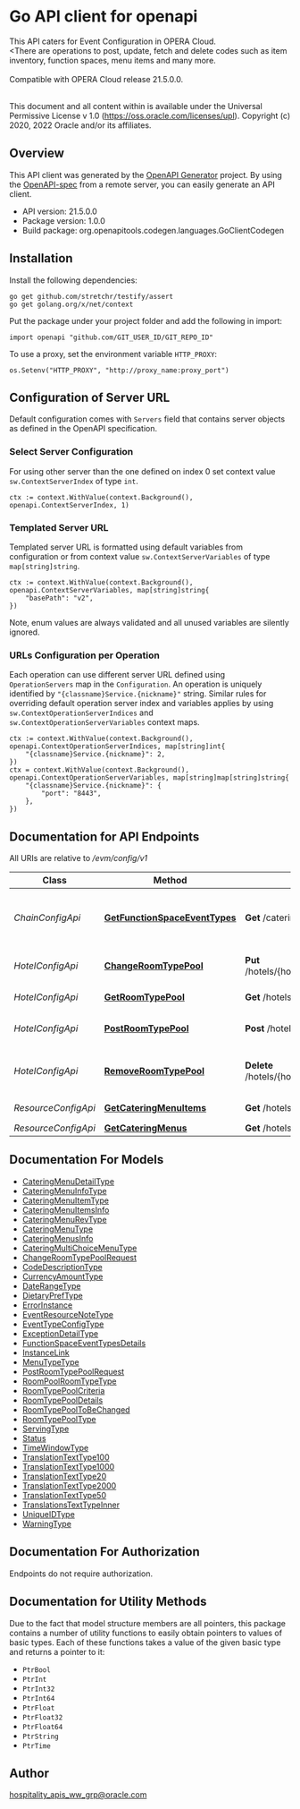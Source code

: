 # Go API client for openapi

This API caters for Event Configuration in OPERA Cloud. <br /><There are operations to post, update, fetch and delete codes such as item inventory, function spaces, menu items and many more.<br /><br /> Compatible with OPERA Cloud release 21.5.0.0.<br /><br /><p> This document and all content within is available under the Universal Permissive License v 1.0 (https://oss.oracle.com/licenses/upl). Copyright (c) 2020, 2022 Oracle and/or its affiliates.</p>

## Overview
This API client was generated by the [OpenAPI Generator](https://openapi-generator.tech) project.  By using the [OpenAPI-spec](https://www.openapis.org/) from a remote server, you can easily generate an API client.

- API version: 21.5.0.0
- Package version: 1.0.0
- Build package: org.openapitools.codegen.languages.GoClientCodegen

## Installation

Install the following dependencies:

```shell
go get github.com/stretchr/testify/assert
go get golang.org/x/net/context
```

Put the package under your project folder and add the following in import:

```golang
import openapi "github.com/GIT_USER_ID/GIT_REPO_ID"
```

To use a proxy, set the environment variable `HTTP_PROXY`:

```golang
os.Setenv("HTTP_PROXY", "http://proxy_name:proxy_port")
```

## Configuration of Server URL

Default configuration comes with `Servers` field that contains server objects as defined in the OpenAPI specification.

### Select Server Configuration

For using other server than the one defined on index 0 set context value `sw.ContextServerIndex` of type `int`.

```golang
ctx := context.WithValue(context.Background(), openapi.ContextServerIndex, 1)
```

### Templated Server URL

Templated server URL is formatted using default variables from configuration or from context value `sw.ContextServerVariables` of type `map[string]string`.

```golang
ctx := context.WithValue(context.Background(), openapi.ContextServerVariables, map[string]string{
	"basePath": "v2",
})
```

Note, enum values are always validated and all unused variables are silently ignored.

### URLs Configuration per Operation

Each operation can use different server URL defined using `OperationServers` map in the `Configuration`.
An operation is uniquely identified by `"{classname}Service.{nickname}"` string.
Similar rules for overriding default operation server index and variables applies by using `sw.ContextOperationServerIndices` and `sw.ContextOperationServerVariables` context maps.

```golang
ctx := context.WithValue(context.Background(), openapi.ContextOperationServerIndices, map[string]int{
	"{classname}Service.{nickname}": 2,
})
ctx = context.WithValue(context.Background(), openapi.ContextOperationServerVariables, map[string]map[string]string{
	"{classname}Service.{nickname}": {
		"port": "8443",
	},
})
```

## Documentation for API Endpoints

All URIs are relative to */evm/config/v1*

Class | Method | HTTP request | Description
------------ | ------------- | ------------- | -------------
*ChainConfigApi* | [**GetFunctionSpaceEventTypes**](docs/ChainConfigApi.md#getfunctionspaceeventtypes) | **Get** /cateringEventTypes | Get Function Space Event Types
*HotelConfigApi* | [**ChangeRoomTypePool**](docs/HotelConfigApi.md#changeroomtypepool) | **Put** /hotels/{hotelId}/roomPools/{roomPoolCode} | Change Room Type Pool 
*HotelConfigApi* | [**GetRoomTypePool**](docs/HotelConfigApi.md#getroomtypepool) | **Get** /hotels/{hotelId}/roomPools | Fetch Room Type Pool
*HotelConfigApi* | [**PostRoomTypePool**](docs/HotelConfigApi.md#postroomtypepool) | **Post** /hotels/{hotelId}/roomPools | Create Room Type Pools
*HotelConfigApi* | [**RemoveRoomTypePool**](docs/HotelConfigApi.md#removeroomtypepool) | **Delete** /hotels/{hotelId}/roomPools/{roomPoolCode} | Delete  Room Type Pool and Mappings
*ResourceConfigApi* | [**GetCateringMenuItems**](docs/ResourceConfigApi.md#getcateringmenuitems) | **Get** /hotels/{hotelId}/cateringMenuItems | Get Menu items
*ResourceConfigApi* | [**GetCateringMenus**](docs/ResourceConfigApi.md#getcateringmenus) | **Get** /hotels/{hotelId}/cateringMenus | Get menus


## Documentation For Models

 - [CateringMenuDetailType](docs/CateringMenuDetailType.md)
 - [CateringMenuInfoType](docs/CateringMenuInfoType.md)
 - [CateringMenuItemType](docs/CateringMenuItemType.md)
 - [CateringMenuItemsInfo](docs/CateringMenuItemsInfo.md)
 - [CateringMenuRevType](docs/CateringMenuRevType.md)
 - [CateringMenuType](docs/CateringMenuType.md)
 - [CateringMenusInfo](docs/CateringMenusInfo.md)
 - [CateringMultiChoiceMenuType](docs/CateringMultiChoiceMenuType.md)
 - [ChangeRoomTypePoolRequest](docs/ChangeRoomTypePoolRequest.md)
 - [CodeDescriptionType](docs/CodeDescriptionType.md)
 - [CurrencyAmountType](docs/CurrencyAmountType.md)
 - [DateRangeType](docs/DateRangeType.md)
 - [DietaryPrefType](docs/DietaryPrefType.md)
 - [ErrorInstance](docs/ErrorInstance.md)
 - [EventResourceNoteType](docs/EventResourceNoteType.md)
 - [EventTypeConfigType](docs/EventTypeConfigType.md)
 - [ExceptionDetailType](docs/ExceptionDetailType.md)
 - [FunctionSpaceEventTypesDetails](docs/FunctionSpaceEventTypesDetails.md)
 - [InstanceLink](docs/InstanceLink.md)
 - [MenuTypeType](docs/MenuTypeType.md)
 - [PostRoomTypePoolRequest](docs/PostRoomTypePoolRequest.md)
 - [RoomPoolRoomTypeType](docs/RoomPoolRoomTypeType.md)
 - [RoomTypePoolCriteria](docs/RoomTypePoolCriteria.md)
 - [RoomTypePoolDetails](docs/RoomTypePoolDetails.md)
 - [RoomTypePoolToBeChanged](docs/RoomTypePoolToBeChanged.md)
 - [RoomTypePoolType](docs/RoomTypePoolType.md)
 - [ServingType](docs/ServingType.md)
 - [Status](docs/Status.md)
 - [TimeWindowType](docs/TimeWindowType.md)
 - [TranslationTextType100](docs/TranslationTextType100.md)
 - [TranslationTextType1000](docs/TranslationTextType1000.md)
 - [TranslationTextType20](docs/TranslationTextType20.md)
 - [TranslationTextType2000](docs/TranslationTextType2000.md)
 - [TranslationTextType50](docs/TranslationTextType50.md)
 - [TranslationsTextTypeInner](docs/TranslationsTextTypeInner.md)
 - [UniqueIDType](docs/UniqueIDType.md)
 - [WarningType](docs/WarningType.md)


## Documentation For Authorization

Endpoints do not require authorization.


## Documentation for Utility Methods

Due to the fact that model structure members are all pointers, this package contains
a number of utility functions to easily obtain pointers to values of basic types.
Each of these functions takes a value of the given basic type and returns a pointer to it:

* `PtrBool`
* `PtrInt`
* `PtrInt32`
* `PtrInt64`
* `PtrFloat`
* `PtrFloat32`
* `PtrFloat64`
* `PtrString`
* `PtrTime`

## Author

hospitality_apis_ww_grp@oracle.com

